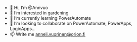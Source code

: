 - 👋 Hi, I’m @Annvuo 
- 👀 I’m interested in gardening 
- 🌱 I’m currently learning PowerAutomate
- 💞️ I’m looking to collaborate on PowerAutomate, PowerApps, LogicApps...
- 📫 Write me anneli.vuorinen@orion.fi

<!---
Annvuo/Annvuo is a ✨ special ✨ repository because its `README.md` (this file) appears on your GitHub profile.
You can click the Preview link to take a look at your changes.
--->
